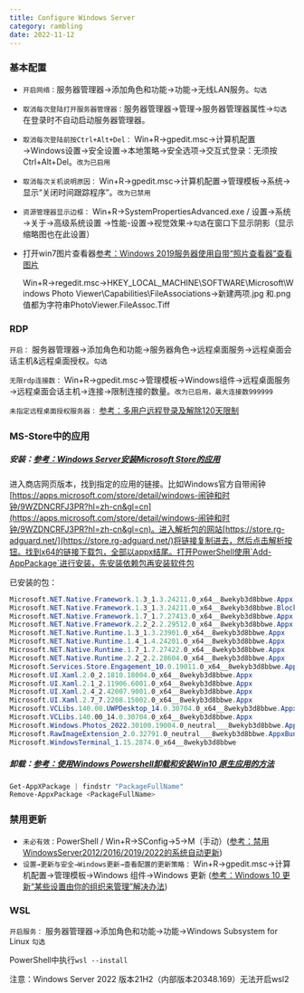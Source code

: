 ```yaml
---
title: Configure Windows Server
category: rambling
date: 2022-11-12
---
```




### 基本配置

- `开启网络：`服务器管理器→添加角色和功能→功能→无线LAN服务。`勾选`

- `取消每次登陆打开服务器管理器：`服务器管理器→管理→服务器管理器属性→`勾选`在登录时不自动启动服务器管理器。

- `取消每次登陆前按Ctrl+Alt+Del：` Win+R→gpedit.msc→计算机配置→Windows设置→安全设置→本地策略→安全选项→交互式登录：无须按Ctrl+Alt+Del。`改为已启用`

- `取消每次关机说明原因：` Win+R→gpedit.msc→计算机配置→管理模板→系统→显示“关闭时间跟踪程序”。`改为已禁用`

- `资源管理器显示边框：` Win+R→SystemPropertiesAdvanced.exe / 设置→系统→关于→高级系统设置  →性能-设置→视觉效果→`勾选`在窗口下显示阴影（显示缩略图也在此设置）

- 打开win7图片查看器[参考：Windows 2019服务器使用自带“照片查看器”查看图片](https://www.cnitdog.com/windows-2019-photo-viewer.html)

  Win+R→regedit.msc→HKEY_LOCAL_MACHINE\SOFTWARE\Microsoft\Windows Photo Viewer\Capabilities\FileAssociations→新建两项.jpg 和.png值都为字符串PhotoViewer.FileAssoc.Tiff



### RDP

`开启：` 服务器管理器→添加角色和功能→服务器角色→远程桌面服务→远程桌面会话主机&远程桌面授权。`勾选`

`无限rdp连接数：` Win+R→gpedit.msc→管理模板→Windows组件→远程桌面服务→远程桌面会话主机→连接→限制连接的数量。`改为已启用，最大连接数999999`

`未指定远程桌面授权服务器：` [参考：多用户远程登录及解除120天限制](https://blog.csdn.net/flyingshuai/article/details/77869279)



### MS-Store中的应用

##### 安装：[参考：Windows Server安装Microsoft Store的应用](https://www.cnblogs.com/cqpanda/p/16650721.html)

进入商店网页版本，找到指定的应用的链接。比如Windows官方自带闹钟[https://apps.microsoft.com/store/detail/windows-闹钟和时钟/9WZDNCRFJ3PR?hl=zh-cn&gl=cn](https://apps.microsoft.com/store/detail/windows-闹钟和时钟/9WZDNCRFJ3PR?hl=zh-cn&gl=cn)。进入解析包的网站[https://store.rg-adguard.net/](https://store.rg-adguard.net/)将链接复制进去，然后点击解析按钮。找到x64的链接下载包，全部以appx结尾。打开PowerShell使用`Add-AppPackage`进行安装，先安装依赖包再安装软件包

已安装的包：

```PowerShell
Microsoft.NET.Native.Framework.1.3_1.3.24211.0_x64__8wekyb3d8bbwe.Appx
Microsoft.NET.Native.Framework.1.3_1.3.24211.0_x64__8wekyb3d8bbwe.BlockMap
Microsoft.NET.Native.Framework.1.7_1.7.27413.0_x64__8wekyb3d8bbwe.Appx
Microsoft.NET.Native.Framework.2.2_2.2.29512.0_x64__8wekyb3d8bbwe.Appx
Microsoft.NET.Native.Runtime.1.3_1.3.23901.0_x64__8wekyb3d8bbwe.Appx
Microsoft.NET.Native.Runtime.1.4_1.4.24201.0_x64__8wekyb3d8bbwe.Appx
Microsoft.NET.Native.Runtime.1.7_1.7.27422.0_x64__8wekyb3d8bbwe.Appx
Microsoft.NET.Native.Runtime.2.2_2.2.28604.0_x64__8wekyb3d8bbwe.Appx
Microsoft.Services.Store.Engagement_10.0.19011.0_x64__8wekyb3d8bbwe.Appx
Microsoft.UI.Xaml.2.0_2.1810.18004.0_x64__8wekyb3d8bbwe.Appx
Microsoft.UI.Xaml.2.1_2.11906.6001.0_x64__8wekyb3d8bbwe.Appx
Microsoft.UI.Xaml.2.4_2.42007.9001.0_x64__8wekyb3d8bbwe.Appx
Microsoft.UI.Xaml.2.7_7.2208.15002.0_x64__8wekyb3d8bbwe.Appx
Microsoft.VCLibs.140.00.UWPDesktop_14.0.30704.0_x64__8wekyb3d8bbwe.Appx
Microsoft.VCLibs.140.00_14.0.30704.0_x64__8wekyb3d8bbwe.Appx
Microsoft.Windows.Photos_2022.30100.19004.0_neutral___8wekyb3d8bbwe.AppxBundle
Microsoft.RawImageExtension_2.0.32791.0_neutral___8wekyb3d8bbwe.AppxBundle
Microsoft.WindowsTerminal_1.15.2874.0_x64__8wekyb3d8bbwe
```

##### 卸载：[参考：使用Windows Powershell卸载和安装Win10 原生应用的方法](https://www.cnblogs.com/zohoo/p/7260001.html)

```powershell
Get-AppXPackage | findstr "PackageFullName"
Remove-AppxPackage <PackageFullName>
```



### 禁用更新

- `未必有效：`PowerShell / Win+R→SConfig→5→M（手动）([参考：禁用WindowsServer2012/2016/2019/2022的系统自动更新](https://zhaokaifeng.com/?p=9103))
- `设置→更新与安全→Windows更新→查看配置的更新策略：` Win+R→gpedit.msc→计算机配置→管理模板→Windows 组件→Windows 更新  ([参考：Windows 10 更新“某些设置由你的组织来管理”解决办法](https://zhuanlan.zhihu.com/p/149403612))



### WSL

`开启服务：` 服务器管理器→添加角色和功能→功能→Windows Subsystem for Linux `勾选`

PowerShell中执行`wsl --install`

注意：Windows Server 2022 版本21H2（内部版本20348.169）无法开启wsl2
